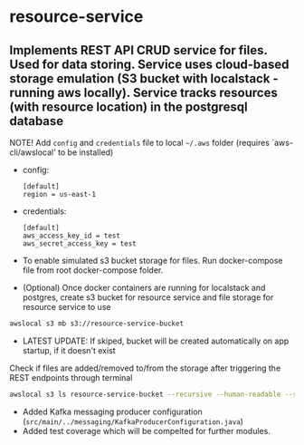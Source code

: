 # resource-service
## Implements REST API CRUD service for files. Used for data storing. Service uses  cloud-based storage emulation (S3 bucket with localstack - running aws locally). Service tracks resources (with resource location) in the postgresql database

NOTE! 
Add `config` and `credentials` file to local `~/.aws` folder (requires `aws-cli/awslocal' to be installed)
  
  - config:
    ```properties
    [default]
    region = us-east-1
    ```
  - credentials:
    ```properties
    [default]
    aws_access_key_id = test
    aws_secret_access_key = test
    ```

- To enable simulated s3 bucket storage for files. Run docker-compose file from root docker-compose folder.
- (Optional) Once docker containers are running for localstack and postgres, create s3 bucket for resource service and file storage for resource service to use
```bash
awslocal s3 mb s3://resource-service-bucket
```
- LATEST UPDATE: If skiped, bucket will be created automatically on app startup, if it doesn't exist


Check if files are added/removed to/from the storage after triggering the REST endpoints through terminal
```bash
awslocal s3 ls resource-service-bucket --recursive --human-readable --summarize
```
- Added Kafka messaging producer configuration (`src/main/../messaging/KafkaProducerConfiguration.java`) 
- Added test coverage which will be compelted for further modules.

